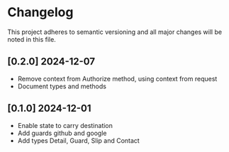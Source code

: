 # Changelog

This project adheres to semantic versioning and all major changes will
be noted in this file.

## [0.2.0] 2024-12-07

- Remove context from Authorize method, using context from request
- Document types and methods

## [0.1.0] 2024-12-01

- Enable state to carry destination
- Add guards github and google
- Add types Detail, Guard, Slip and Contact
